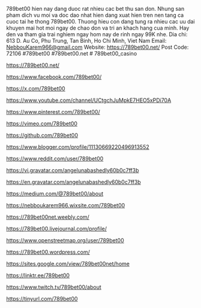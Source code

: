 789bet00 hien nay dang duoc rat nhieu cac bet thu san don. Nhung san pham dich vu moi va doc dao nhat hien dang xuat hien tren nen tang ca cuoc tai he thong 789bet00. Thuong hieu con dang tung ra nhieu cac uu dai khuyen mai hot moi ngay de chao don va tri an khach hang cua minh. Hay den va tham gia trai nghiem ngay hom nay de rinh ngay 99K nhe.
Dia chi: 613 D. Au Co, Phu Trung, Tan Binh, Ho Chi Minh, Viet Nam
Email: NebbouKarem966@gmail.com
Website: https://789bet00.net/
Post Code: 72106
#789bet00 #789bet00.net # 789bet00_casino


https://789bet00.net/

https://www.facebook.com/789bet00/

https://x.com/789bet00

https://www.youtube.com/channel/UCtgchJuMpkE7HEO5xPDi70A

https://www.pinterest.com/789bet00/

https://vimeo.com/789bet00

https://github.com/789bet00

https://www.blogger.com/profile/11130669220496913552

https://www.reddit.com/user/789bet00

https://vi.gravatar.com/angelunabashedly60b0c7ff3b

https://en.gravatar.com/angelunabashedly60b0c7ff3b

https://medium.com/@789bet00/about

https://nebboukarem966.wixsite.com/789bet00

https://789bet00net.weebly.com/

https://789bet00.livejournal.com/profile/

https://www.openstreetmap.org/user/789bet00

https://789bet00.wordpress.com/

https://sites.google.com/view/789bet00net/home

https://linktr.ee/789bet00

https://www.twitch.tv/789bet00/about

https://tinyurl.com/789bet00